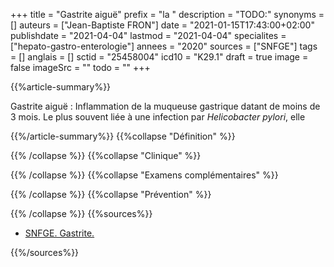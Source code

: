 +++
title = "Gastrite aiguë"
prefix = "la "
description = "TODO:"
synonyms = []
auteurs = ["Jean-Baptiste FRON"]
date = "2021-01-15T17:43:00+02:00"
publishdate = "2021-04-04"
lastmod = "2021-04-04"
specialites = ["hepato-gastro-enterologie"]
annees = "2020"
sources = ["SNFGE"]
tags = []
anglais = []
sctid = "25458004"
icd10 = "K29.1"
draft = true
image = false
imageSrc = ""
todo = ""
+++

{{%article-summary%}}

Gastrite aiguë
: Inflammation de la muqueuse gastrique datant de moins de 3 mois. Le plus souvent liée à une infection par *Helicobacter pylori*, elle 

{{%/article-summary%}}
{{%collapse "Définition" %}}



{{% /collapse %}}
{{%collapse "Clinique" %}}



{{% /collapse %}}
{{%collapse "Examens complémentaires" %}}


{{% /collapse %}}
{{%collapse "Prévention" %}}


{{% /collapse %}}
{{%sources%}}

- [SNFGE. Gastrite.](https://www.snfge.org/content/gastrite)

{{%/sources%}}
